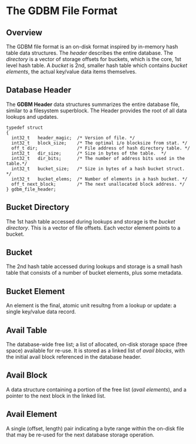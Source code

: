 # The GDBM File Format

## Overview

The GDBM file format is an on-disk format inspired by in-memory hash
table data structures.  The *header* describes the entire database.  The
*directory* is a vector of storage offsets for buckets, which is the
core, 1st level hash table.  A *bucket* is 2nd, smaller hash table which
contains *bucket elements*, the actual key/value data items themselves.

## Database Header

The **GDBM Header** data structures summarizes the entire database file,
similar to a filesystem superblock.  The Header provides the root of all
data lookups and updates.

```
typedef struct
{
  int32_t   header_magic;  /* Version of file. */
  int32_t   block_size;    /* The optimal i/o blocksize from stat. */
  off_t dir;               /* File address of hash directory table. */
  int32_t   dir_size;      /* Size in bytes of the table.  */
  int32_t   dir_bits;      /* The number of address bits used in the table.*/
  int32_t   bucket_size;   /* Size in bytes of a hash bucket struct. */
  int32_t   bucket_elems;  /* Number of elements in a hash bucket. */
  off_t next_block;        /* The next unallocated block address. */
} gdbm_file_header;
```

## Bucket Directory

The 1st hash table accessed during lookups and storage is the *bucket
directory*.  This is a vector of file offsets.  Each vector element
points to a bucket.

## Bucket

The 2nd hash table accessed during lookups and storage is a small hash
table that consists of a number of bucket elements, plus some metadata.

## Bucket Element

An element is the final, atomic unit resultng from a lookup or update: a
single key/value data record.

## Avail Table

The database-wide free list; a list of allocated, on-disk storage space
(free space) available for re-use.  It is stored as a linked list of
*avail blocks*, with the initial avail block referenced in the database
header.

## Avail Block

A data structure containing a portion of the free list (*avail
elements*), and a pointer to the next block in the linked list.

## Avail Element

A single (offset, length) pair indicating a byte range within the
on-disk file that may be re-used for the next database storage
operation.


